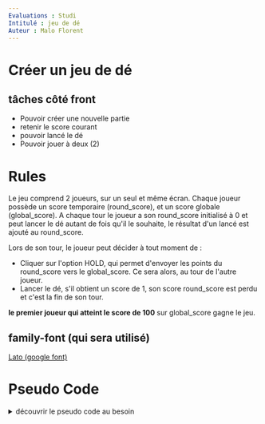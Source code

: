 ```yaml
---
Evaluations : Studi
Intitulé : jeu de dé
Auteur : Malo Florent
---
```

# Créer un jeu de dé

## tâches côté front
* Pouvoir créer une nouvelle partie
* retenir le score courant
* pouvoir lancé le dé
* Pouvoir jouer à deux (2)

# Rules

Le jeu comprend 2 joueurs, sur un seul et même écran.
Chaque joueur possède un score temporaire (round_score), et un score globale (global_score).
A chaque tour le joueur a son round_score initialisé à 0 et peut lancer le dé autant de fois qu'il le souhaite,
le résultat d'un lancé est ajouté au round_score.

Lors de son tour, le joueur peut décider à tout moment de :
- Cliquer sur l'option HOLD, qui permet d'envoyer les points du round_score vers le global_score. Ce sera alors,
au tour de l'autre joueur.
- Lancer le dé, s'il obtient un score de 1, son score round_score est perdu et c'est la fin de son tour.

**le premier joueur qui atteint le score de 100** sur global_score gagne le jeu.

## family-font (qui sera utilisé)
[Lato (google font)](https://fonts.google.com/specimen/Lato) 

# Pseudo Code
<details>
  <summary>découvrir le pseudo code au besoin</summary>

function init ()://pour initialiser le jeu.

//Nos noms de variable pour le jeu:
  **btnRoll** : select et ajoute un 'eventListener' destiner à faire rouler notre dé, le résultat obtenu sera le score par tour de chaque joueur.

  **btnHold** : select et ajoute un 'eventLister'; destiner à ajouter le score au tour si ce n'est pas = 0;

  **btnNewGame**: select et ajoute un 'eventListener' destiner à redémarrer, et mettre le score à zéro.

function diceToRoll 
  selectionne le tableau d'images,
  ajoute, au click l'eventListener
  si le jeu est engagé.
    recupère mon tableau d'images avec la fontion Math.floor(Math.randomm()*6) + 1.

function hold(){
  if round_score !=== 1 add round_score in player_#_name,
} else {
  nextPlayer()
}
function nextPlayer() {
  if random_score == 1 || hold, round_score = 0; and next_player has hold;
} 
   
   function checkifgame is initialized (roll, hold) {
      
   }
    Si randomNumber = 1 alors score=0 et Player -> PlayerSuivant;
    Si randomNumber > 1 alors score = randomNumber et Player garde la main.
    Si "hold" player add score to playerRound.
    Si globalScore => 100, Player win et restart game.

</details>

## 
